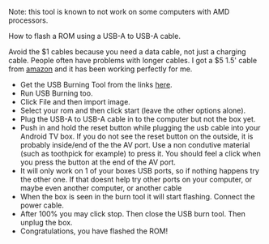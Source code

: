 Note: this tool is known to not work on some computers with AMD processors.

How to flash a ROM using a USB-A to USB-A cable.

Avoid the $1 cables because you need a data cable, not just a charging cable. People often have problems with longer cables. I got a $5 1.5' cable from [amazon](https://www.amazon.com/gp/product/B00P0E3954/) and it has been working perfectly for me.

* Get the USB Burning Tool from the links [here](https://github.com/Map-A-Droid/MAD-ATV/wiki#flashing-instructions).
* Run USB Burning too. 
* Click File and then import image.
* Select your rom and then click start (leave the other options alone).
* Plug the USB-A to USB-A cable in to the computer but not the box yet.
* Push in and hold the reset button while plugging the usb cable into your Android TV box. If you do not see the reset button on the outside, it is probably inside/end of the the AV port. Use a non condutive material (such as toothpick for example) to press it. You should feel a click when you press the button at the end of the AV port.
* It will only work on 1 of your boxes USB ports, so if nothing happens try the other one. If that doesnt help try other ports on your computer, or maybe even another computer, or another cable
* When the box is seen in the burn tool it will start flashing. Connect the power cable.
* After 100% you may click stop. Then close the USB burn tool. Then unplug the box.
* Congratulations, you have flashed the ROM!
